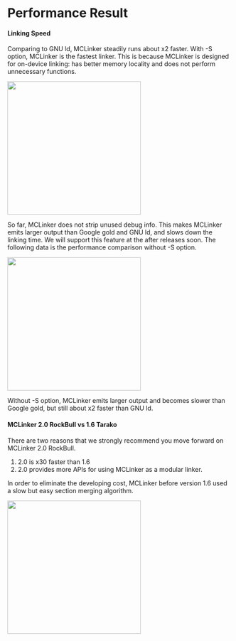 # Performance Result #

#### Linking Speed ####
Comparing to GNU ld, MCLinker steadily runs about x2 faster. With -S option, MCLinker is the fastest linker. This is because MCLinker is designed for on-device linking: has better memory locality and does not perform unnecessary functions.

<img src='http://mclinker.googlecode.com/files/perf-comparison-w-S.png' height='300' />

So far, MCLinker does not strip unused debug info. This makes MCLinker emits larger output than Google gold and GNU ld, and slows down the linking time. We will support this feature at the after releases soon. The following data is the performance comparison without -S option.

<img src='http://mclinker.googlecode.com/files/perf-comparision-wo-S.png' height='300' />

Without -S option, MCLinker emits larger output and becomes slower than Google gold, but still about x2 faster than GNU ld.

#### MCLinker 2.0 **RockBull** vs 1.6 **Tarako** ####
There are two reasons that we strongly recommend you move forward on MCLinker 2.0 RockBull.
  1. 2.0 is x30 faster than 1.6
  1. 2.0 provides more APIs for using MCLinker as a modular linker.

In order to eliminate the developing cost, MCLinker before version 1.6 used a slow but easy section merging algorithm.

<img src='http://mclinker.googlecode.com/files/perf-2.0-vs-1.6.JPG' height='300' />